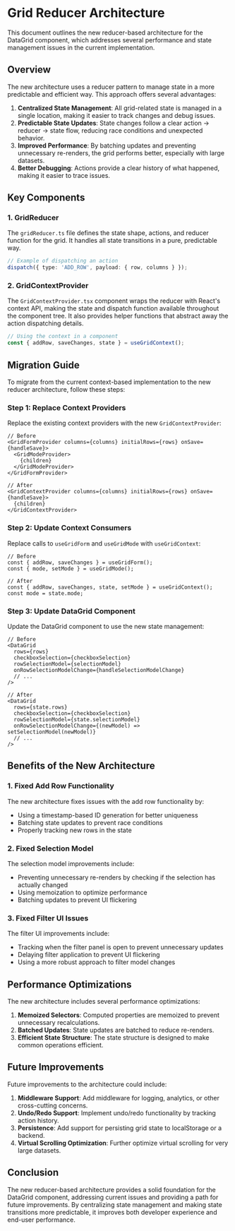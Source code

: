 # Grid Reducer Architecture

This document outlines the new reducer-based architecture for the DataGrid component, which addresses several performance and state management issues in the current implementation.

## Overview

The new architecture uses a reducer pattern to manage state in a more predictable and efficient way. This approach offers several advantages:

1. **Centralized State Management**: All grid-related state is managed in a single location, making it easier to track changes and debug issues.
2. **Predictable State Updates**: State changes follow a clear action → reducer → state flow, reducing race conditions and unexpected behavior.
3. **Improved Performance**: By batching updates and preventing unnecessary re-renders, the grid performs better, especially with large datasets.
4. **Better Debugging**: Actions provide a clear history of what happened, making it easier to trace issues.

## Key Components

### 1. GridReducer

The `gridReducer.ts` file defines the state shape, actions, and reducer function for the grid. It handles all state transitions in a pure, predictable way.

```typescript
// Example of dispatching an action
dispatch({ type: 'ADD_ROW', payload: { row, columns } });
```

### 2. GridContextProvider

The `GridContextProvider.tsx` component wraps the reducer with React's context API, making the state and dispatch function available throughout the component tree. It also provides helper functions that abstract away the action dispatching details.

```typescript
// Using the context in a component
const { addRow, saveChanges, state } = useGridContext();
```

## Migration Guide

To migrate from the current context-based implementation to the new reducer architecture, follow these steps:

### Step 1: Replace Context Providers

Replace the existing context providers with the new `GridContextProvider`:

```tsx
// Before
<GridFormProvider columns={columns} initialRows={rows} onSave={handleSave}>
  <GridModeProvider>
    {children}
  </GridModeProvider>
</GridFormProvider>

// After
<GridContextProvider columns={columns} initialRows={rows} onSave={handleSave}>
  {children}
</GridContextProvider>
```

### Step 2: Update Context Consumers

Replace calls to `useGridForm` and `useGridMode` with `useGridContext`:

```tsx
// Before
const { addRow, saveChanges } = useGridForm();
const { mode, setMode } = useGridMode();

// After
const { addRow, saveChanges, state, setMode } = useGridContext();
const mode = state.mode;
```

### Step 3: Update DataGrid Component

Update the DataGrid component to use the new state management:

```tsx
// Before
<DataGrid
  rows={rows}
  checkboxSelection={checkboxSelection}
  rowSelectionModel={selectionModel}
  onRowSelectionModelChange={handleSelectionModelChange}
  // ...
/>

// After
<DataGrid
  rows={state.rows}
  checkboxSelection={checkboxSelection}
  rowSelectionModel={state.selectionModel}
  onRowSelectionModelChange={(newModel) => setSelectionModel(newModel)}
  // ...
/>
```

## Benefits of the New Architecture

### 1. Fixed Add Row Functionality

The new architecture fixes issues with the add row functionality by:
- Using a timestamp-based ID generation for better uniqueness
- Batching state updates to prevent race conditions
- Properly tracking new rows in the state

### 2. Fixed Selection Model

The selection model improvements include:
- Preventing unnecessary re-renders by checking if the selection has actually changed
- Using memoization to optimize performance
- Batching updates to prevent UI flickering

### 3. Fixed Filter UI Issues

The filter UI improvements include:
- Tracking when the filter panel is open to prevent unnecessary updates
- Delaying filter application to prevent UI flickering
- Using a more robust approach to filter model changes

## Performance Optimizations

The new architecture includes several performance optimizations:

1. **Memoized Selectors**: Computed properties are memoized to prevent unnecessary recalculations.
2. **Batched Updates**: State updates are batched to reduce re-renders.
3. **Efficient State Structure**: The state structure is designed to make common operations efficient.

## Future Improvements

Future improvements to the architecture could include:

1. **Middleware Support**: Add middleware for logging, analytics, or other cross-cutting concerns.
2. **Undo/Redo Support**: Implement undo/redo functionality by tracking action history.
3. **Persistence**: Add support for persisting grid state to localStorage or a backend.
4. **Virtual Scrolling Optimization**: Further optimize virtual scrolling for very large datasets.

## Conclusion

The new reducer-based architecture provides a solid foundation for the DataGrid component, addressing current issues and providing a path for future improvements. By centralizing state management and making state transitions more predictable, it improves both developer experience and end-user performance.